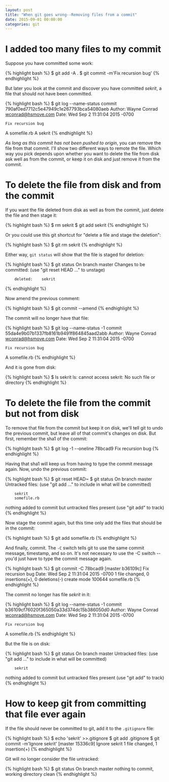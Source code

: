 ```yaml
---
layout: post
title: "When git goes wrong--Removing files from a commit"
date: 2015-09-01 00:00:00
categories: git
---
```


# I added too many files to my commit

Suppose you have committed some work:

{% highlight bash %}
$ git add -A .
$ git commit -m'Fix recursion bug'
{% endhighlight %}

But later you look at the commit and discover you have committed
_sekrit_, a file that should not have been committed.

{% highlight bash %}
$ git log --name-status
commit 790af0ed7712c5e47949c1e267793bca54080aeb
Author: Wayne Conrad <wconrad@hsmove.com>
Date:   Wed Sep 2 11:31:04 2015 -0700

    Fix recursion bug

A       somefile.rb
A       sekrit
{% endhighlight %}

*As long as this commit has not been pushed to origin*, you can remove
the file from that commit.  I'll show two different ways to remote the
file.  Which way you pick depends upon whether you want to delete the
file from disk ask well as from the commit, or keep it on disk and
just remove it from the commit.

# To delete the file from disk and from the commit

If you want the file deleted from disk as well as from the commit,
just delete the file and then stage it:

{% highlight bash %}
$ rm sekrit
$ git add sekrit
{% endhighlight %}

Or you could use this git shortcut for "delete a file and stage the
deletion":

{% highlight bash %}
$ git rm sekrit
{% endhighlight %}

Either way, `git status` will show that the file is staged for
deletion:

{% highlight bash %}
$ git status
On branch master
Changes to be committed:
  (use "git reset HEAD <file>..." to unstage)

        deleted:    sekrit
{% endhighlight %}

Now amend the previous comment:

{% highlight bash %}
$ git commit --amend
{% endhighlight %}

The commit will no longer have that file:

{% highlight bash %}
$ git log --name-status -1
commit 55da4e9b07b1337fb8161b9491f864845aad2abb
Author: Wayne Conrad <wconrad@hsmove.com>
Date:   Wed Sep 2 11:31:04 2015 -0700

    Fix recursion bug

A       somefile.rb
{% endhighlight %}

And it is gone from disk:

{% highlight bash %}
$ ls sekrit
ls: cannot access sekrit: No such file or directory
{% endhighlight %}

# To delete the file from the commit but not from disk

To remove that file from the commit but keep it on disk, we'll tell
git to undo the previous commit, but leave all of that commit's
changes on disk.  But first, remember the sha1 of the commit:

{% highlight bash %}
$ git log -1 --oneline
78bcad9 Fix recursion bug
{% endhighlight %}

Having that sha1 will keep us from having to type the commit message
again.  Now, undo the previous commit:

{% highlight bash %}
$ git reset HEAD~
$ git status
On branch master
Untracked files:
  (use "git add <file>..." to include in what will be committed)

        sekrit
        somefile.rb

nothing added to commit but untracked files present (use "git add" to track)
{% endhighlight %}

Now stage the commit again, but this time only add the files that
should be in the commit:

{% highlight bash %}
$ git add somefile.rb
{% endhighlight %}

And finally, commit.  The `-C` switch tells git to use the same commit
message, timestamp, and so on.  It's not necessary to use the -C
switch -- you'd just have to type the commit message again.

{% highlight bash %}
$ git commit -C 78bcad9
[master b36109c] Fix recursion bug
 Date: Wed Sep 2 11:31:04 2015 -0700
  1 file changed, 0 insertions(+), 0 deletions(-)
   create mode 100644 somefile.rb
{% endhighlight %}

The commit no longer has file _sekrit_ in it:

{% highlight bash %}
$ git log --name-status  -1
commit b36109cf76020f365050a33d374dc15b386050d0
Author: Wayne Conrad <wconrad@hsmove.com>
Date:   Wed Sep 2 11:31:04 2015 -0700

    Fix recursion bug

A       somefile.rb
{% endhighlight %}

But the file is on disk:

{% highlight bash %}
$ git status
On branch master
Untracked files:
  (use "git add <file>..." to include in what will be committed)

        sekrit

nothing added to commit but untracked files present (use "git add" to track)
{% endhighlight %}

# How to keep git from committing that file ever again

If the file should never be committed to git, add it to the
`.gitignore` file:

{% highlight bash %}
$ echo 'sekrit' >>.gitignore
$ git add .gitignore
$ git commit -m'Ignore sekrit'
[master 15336c9] Ignore sekrit
 1 file changed, 1 insertion(+)
{% endhighlight %}

Git will no longer consider the file untracked:

{% highlight bash %}
$ git status
On branch master
nothing to commit, working directory clean
{% endhighlight %}
